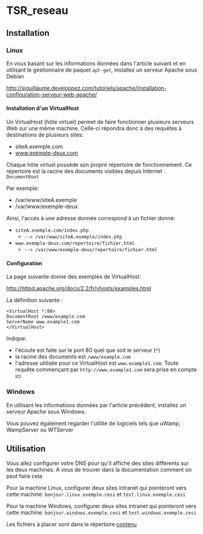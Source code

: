 # TSR_reseau

## Installation
### Linux
En vous basant sur les informations données dans l'article suivant et en utilisant le gestionnaire de paquet `apt-get`, installez un serveur Apache sous Debian

http://siguillaume.developpez.com/tutoriels/apache/installation-configuration-serveur-web-apache/

#### Installation d'un VirtualHost

Un VirtualHost (hôte virtuel) permet de faire fonctionner plusieurs serveurs Web sur une même machine. Celle-ci répondra donc à des requêtes à destinations de plusieurs sites:

* siteA.exemple.com
* www.exemple-deux.com

Chaque hôte virtuel possède son propre répertoire de fonctionnement. Ce répertoire est la racine des documents visibles depuis Internet : `DocumentRoot`

Par exemple:

* /var/www/siteA.exemple
* /var/www/exemple-deux

Ainsi, l'accès à une adresse donnée correspond à un fichier donné:

* `siteA.exemple.com/index.php`
    * `--> /var/www/siteA.exemple/index.php`
* `www.exemple-deux.com/repertoire/fichier.html`
    * `--> /var/www/exemple-deux/repertoire/fichier.html`


#### Configuration
La page suivante donne des exemples de VirtualHost:

http://httpd.apache.org/docs/2.2/fr/vhosts/examples.html


La définition suivante :
```
<VirtualHost *:80>
DocumentRoot /www/example.com
ServerName www.example1.com
</VirtualHost>

```

Indique:

* l'écoute est faite sur le port 80 quel que soit le serveur (`*`)
* la racine des documents est `/www/example.com`
* l'adresse utilisée pour ce VirtualHost est `www.example1.com`. Toute requête commençant par `http://www.example1.com` sera prise en compte ici




### Windows

En utilisant les informations données par l'article précédent, installez un serveur Apache sous Windows.

Vous pouvez également regarder l'utilité de logiciels tels que uWamp, WampServer ou WTServer

## Utilisation

Vous allez configurer votre DNS pour qu'il affiche des sites différents sur les deux machines. A vous de trouver dans la documentation comment on peut faire cela

Pour la machine Linux, configurer deux sites intranet qui pointeront vers cette machine: `bonjour.linux.exemple.cesi` et `test.linux.exemple.cesi`

Pour la machine Windows, configurer deux sites intranet qui pointeront vers cette machine: `bonjour.windows.exemple.cesi` et `test.windows.exemple.cesi`

Les fichiers à placer sont dans le répertoire [contenu](contenu)





